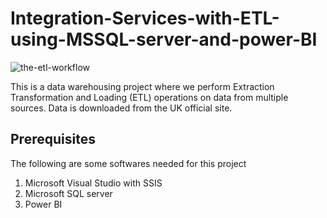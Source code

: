 # Integration-Services-with-ETL-using-MSSQL-server-and-power-BI

![the-etl-workflow](https://user-images.githubusercontent.com/68260816/214400984-618fe54a-d21c-4b2f-9f57-b565fcb35e4e.png)

This is a data warehousing project where we perform Extraction Transformation and Loading (ETL) operations on data from multiple sources.
Data is downloaded from the UK official site.  


## Prerequisites
The following are some softwares needed for this project
<ol>
<li>Microsoft Visual Studio with SSIS</li>
<li>Microsoft SQL server</li>
<li>Power BI</li>
</ol>


